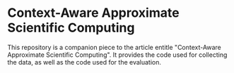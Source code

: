 # Context-Aware Approximate Scientific Computing

This repository is a companion piece to the article entitle "Context-Aware Approximate Scientific Computing". It provides the code used for collecting the data, as well as the code used for the evaluation. 
